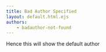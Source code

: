 ```yaml
---
title: Bad Author Specified
layout: default.html.ejs
authors:
    - badauthor-not-found
---
```


<authors-byline></authors-byline>

Hence this will show the default author

